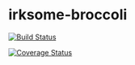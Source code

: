 # irksome-broccoli

[![Build Status](https://travis-ci.org/cjgrady/irksome-broccoli.svg?branch=master)](https://travis-ci.org/cjgrady/irksome-broccoli)

[![Coverage Status](https://coveralls.io/repos/github/cjgrady/irksome-broccoli/badge.svg?branch=master)](https://coveralls.io/github/cjgrady/irksome-broccoli?branch=master)